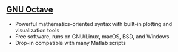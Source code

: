 [GNU Octave](https://www.gnu.org/software/octave/)
---


* Powerful mathematics-oriented syntax with built-in plotting and visualization tools  
* Free software, runs on GNU/Linux, macOS, BSD, and Windows  
* Drop-in compatible with many Matlab scripts
